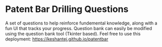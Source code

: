 # Patent Bar Drilling Questions
A set of questions to help reinforce fundemental knowledge, along with a fun UI that tracks your progress. Question bank can easily be modified using the question bank tool (Tkinter based). 
Feel free to use this deployment: https://keshantej.github.io/patentbar
